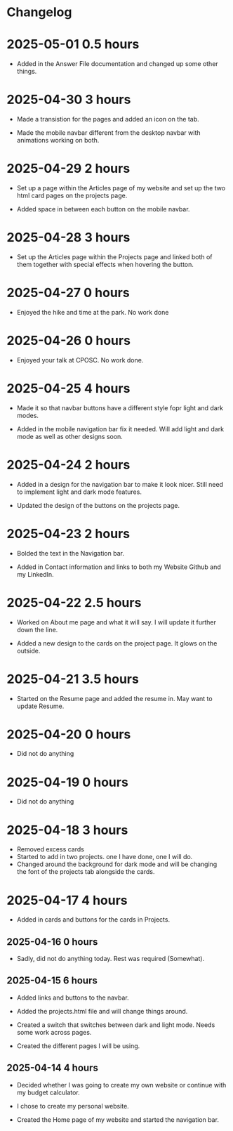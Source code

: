 # Changelog

# 2025-05-01 0.5 hours 

- Added in the Answer File documentation and changed up some other things.

# 2025-04-30 3 hours

- Made a transistion for the pages and added an icon on the tab.

- Made the mobile navbar different from the desktop navbar with animations working on both.

# 2025-04-29 2 hours

- Set up a page within the Articles page of my website and set up the two html card pages on the projects page.

- Added space in between each button on the mobile navbar.

# 2025-04-28 3 hours

- Set up the Articles page within the Projects page and linked both of them together with special effects when hovering the button.

# 2025-04-27 0 hours

- Enjoyed the hike and time at the park. No work done

# 2025-04-26 0 hours

- Enjoyed your talk at CPOSC. No work done.

# 2025-04-25 4 hours

- Made it so that navbar buttons have a different style fopr light and dark modes.

- Added in the mobile navigation bar fix it needed. Will add light and dark mode as well as other designs soon.

# 2025-04-24 2 hours

- Added in a design for the navigation bar to make it look nicer. Still need to implement light and dark mode features.

- Updated the design of the buttons on the projects page.

# 2025-04-23 2 hours

- Bolded the text in the Navigation bar. 

- Added in Contact information and links to both my Website Github and my LinkedIn.

# 2025-04-22 2.5 hours

- Worked on About me page and what it will say. I will update it further down the line.

- Added a new design to the cards on the project page. It glows on the outside.

# 2025-04-21 3.5 hours

- Started on the Resume page and added the resume in. May want to update Resume.

# 2025-04-20 0 hours

- Did not do anything

# 2025-04-19 0 hours

- Did not do anything

# 2025-04-18 3 hours

- Removed excess cards  
- Started to add in two projects. one I have done, one I will do.
- Changed around the background for dark mode and will be changing the font of the projects tab alongside the cards.

# 2025-04-17 4 hours

- Added in cards and buttons for the cards in Projects.

## 2025-04-16 0 hours

- Sadly, did not do anything today. Rest was required (Somewhat).

## 2025-04-15 6 hours

- Added links and buttons to the navbar.

- Added the projects.html file and will change things around.

- Created a switch that switches between dark and light mode. Needs some work across pages.

- Created the different pages I will be using.

## 2025-04-14 4 hours

- Decided whether I was going to create my own website or continue with my budget calculator. 

- I chose to create my personal website.

- Created the Home page of my website and started the navigation bar.

